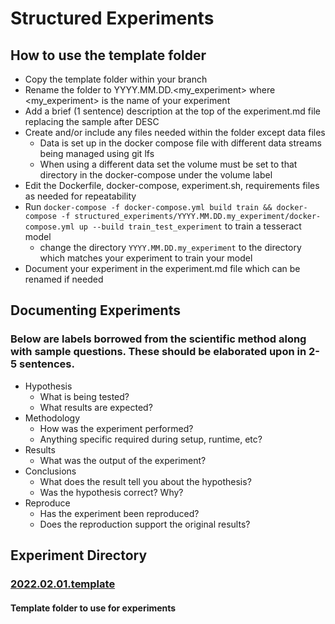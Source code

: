 # Structured Experiments
## How to use the template folder
- Copy the template folder within your branch
- Rename the folder to YYYY.MM.DD.<my_experiment> where <my_experiment> is the name of your experiment
- Add a brief (1 sentence) description at the top of the experiment.md file replacing the sample after DESC
- Create and/or include any files needed within the folder except data files
  - Data is set up in the docker compose file with different data streams being managed using git lfs
  - When using a different data set the volume must be set to that directory in the docker-compose under the volume label
- Edit the Dockerfile, docker-compose, experiment.sh, requirements files as needed for repeatability
- Run `docker-compose -f docker-compose.yml build train && docker-compose -f structured_experiments/YYYY.MM.DD.my_experiment/docker-compose.yml up --build train_test_experiment` to train a tesseract model
  - change the directory `YYYY.MM.DD.my_experiment` to the directory which matches your experiment to train your model
- Document your experiment in the experiment.md file which can be renamed if needed

## Documenting Experiments
### Below are labels borrowed from the scientific method along with sample questions. These should be elaborated upon in 2-5 sentences.
- Hypothesis
  - What is being tested?
  - What results are expected?
- Methodology
  - How was the experiment performed?
  - Anything specific required during setup, runtime, etc?
- Results
  - What was the output of the experiment?
- Conclusions
  - What does the result tell you about the hypothesis?
  - Was the hypothesis correct? Why?
- Reproduce
  - Has the experiment been reproduced?
  - Does the reproduction support the original results?

<!--DO NOT CHANGE OR REMOVE ANYTHING BELOW THIS LINE-->
<!--
The module uses the heading below as a reference to populate the experiments below from their folder names
in the form of YYYY.MM.DD.<my_experiment> where <my_experiment> is the name of the experiment
-->
## Experiment Directory
### [2022.02.01.template](2022.02.01.template)
#### Template folder to use for experiments
